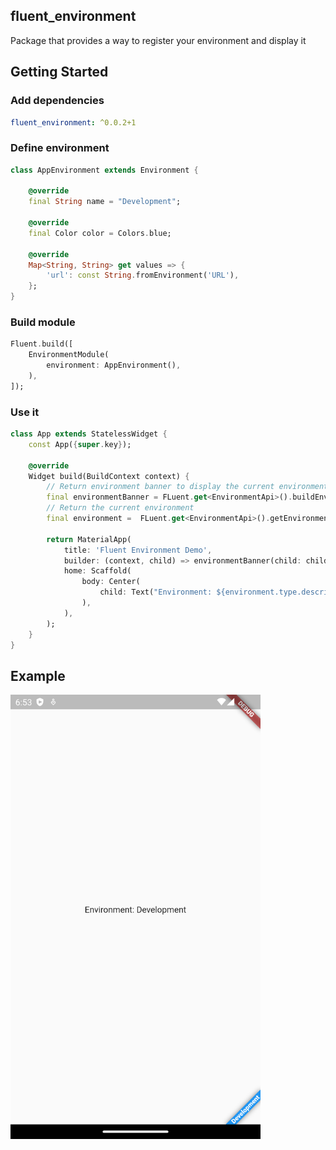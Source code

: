 ## fluent_environment
Package that provides a way to register your environment and display it

## Getting Started

### Add dependencies

```yaml
fluent_environment: ^0.0.2+1
```

### Define environment

```dart 
class AppEnvironment extends Environment {
    
    @override
    final String name = "Development";

    @override
    final Color color = Colors.blue;

    @override
    Map<String, String> get values => {
        'url': const String.fromEnvironment('URL'),
    };
}
```

### Build module

```dart
Fluent.build([
    EnvironmentModule(
        environment: AppEnvironment(),
    ),
]);
```

### Use it
```dart
class App extends StatelessWidget {
    const App({super.key});

    @override
    Widget build(BuildContext context) {
        // Return environment banner to display the current environment
        final environmentBanner = FLuent.get<EnvironmentApi>().buildEnvironmentBanner;
        // Return the current environment
        final environment =  FLuent.get<EnvironmentApi>().getEnvironment();
        
        return MaterialApp(
            title: 'Fluent Environment Demo',
            builder: (context, child) => environmentBanner(child: child!),
            home: Scaffold(
                body: Center(
                    child: Text("Environment: ${environment.type.description}"),
                ),
            ),
        );
    }
}
```

## Example

<img src="https://raw.githubusercontent.com/aosorio-avilez/flutter_fluent/main/resources/fluent_environment_example.png" width="400" />
